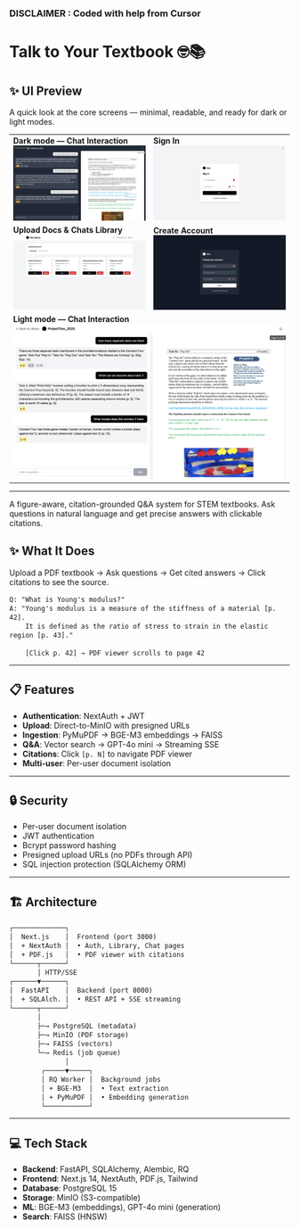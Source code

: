 ### DISCLAIMER : Coded with help from Cursor 
# Talk to Your Textbook 🤓📚

## ✨ UI Preview

A quick look at the core screens — minimal, readable, and ready for dark or light modes.

<table>
  <tr>
    <td width="50%">
      <strong>Dark mode — Chat Interaction</strong><br/>
      <a href="https://github.com/Marques-079/talk-to-your-textbook/blob/ff4062cee6ffbcd0016407684a7845f1e79559ce/cursors/s1.2025.png">
        <img alt="Dark mode chat interaction" src="https://github.com/Marques-079/talk-to-your-textbook/blob/ff4062cee6ffbcd0016407684a7845f1e79559ce/cursors/s1.2025.png?raw=1" width="100%"/>
      </a>
    </td>
    <td width="50%">
      <strong>Sign In</strong><br/>
      <a href="https://github.com/Marques-079/talk-to-your-textbook/blob/ff4062cee6ffbcd0016407684a7845f1e79559ce/cursors/s4.2025.png">
        <img alt="Sign in screen" src="https://github.com/Marques-079/talk-to-your-textbook/blob/ff4062cee6ffbcd0016407684a7845f1e79559ce/cursors/s4.2025.png?raw=1" width="100%"/>
      </a>
    </td>
  </tr>
  <tr>
    <td width="50%">
      <strong>Upload Docs & Chats Library</strong><br/>
      <a href="https://github.com/Marques-079/talk-to-your-textbook/blob/ff4062cee6ffbcd0016407684a7845f1e79559ce/cursors/s5.2025.png">
        <img alt="Upload docs and access chats library" src="https://github.com/Marques-079/talk-to-your-textbook/blob/ff4062cee6ffbcd0016407684a7845f1e79559ce/cursors/s5.2025.png?raw=1" width="100%"/>
      </a>
    </td>
    <td width="50%">
      <strong>Create Account</strong><br/>
      <a href="https://github.com/Marques-079/talk-to-your-textbook/blob/ff4062cee6ffbcd0016407684a7845f1e79559ce/cursors/s2.2025.png">
        <img alt="Create account screen" src="https://github.com/Marques-079/talk-to-your-textbook/blob/ff4062cee6ffbcd0016407684a7845f1e79559ce/cursors/s2.2025.png?raw=1" width="100%"/>
      </a>
    </td>
  </tr>
  <tr>
    <td colspan="2">
      <strong>Light mode — Chat Interaction</strong><br/>
      <a href="https://github.com/Marques-079/talk-to-your-textbook/blob/ff4062cee6ffbcd0016407684a7845f1e79559ce/cursors/s3.2025.png">
        <img alt="Light mode chat interaction" src="https://github.com/Marques-079/talk-to-your-textbook/blob/ff4062cee6ffbcd0016407684a7845f1e79559ce/cursors/s3.2025.png?raw=1" width="100%"/>
      </a>
    </td>
  </tr>
</table>

---
A figure-aware, citation-grounded Q&A system for STEM textbooks. Ask questions in natural language and get precise answers with clickable citations.

## ✨ What It Does

Upload a PDF textbook → Ask questions → Get cited answers → Click citations to see the source.

```
Q: "What is Young's modulus?"
A: "Young's modulus is a measure of the stiffness of a material [p. 42]. 
    It is defined as the ratio of stress to strain in the elastic region [p. 43]."
    
    [Click p. 42] → PDF viewer scrolls to page 42
```
---

## 📋 Features

- **Authentication**: NextAuth + JWT
- **Upload**: Direct-to-MinIO with presigned URLs
- **Ingestion**: PyMuPDF → BGE-M3 embeddings → FAISS
- **Q&A**: Vector search → GPT-4o mini → Streaming SSE
- **Citations**: Click `[p. N]` to navigate PDF viewer
- **Multi-user**: Per-user document isolation

---

## 🔒 Security

- Per-user document isolation
- JWT authentication
- Bcrypt password hashing
- Presigned upload URLs (no PDFs through API)
- SQL injection protection (SQLAlchemy ORM)

---

## 🏗️ Architecture

```
┌─────────────┐
│  Next.js    │  Frontend (port 3000)
│  + NextAuth │  • Auth, Library, Chat pages
│  + PDF.js   │  • PDF viewer with citations
└──────┬──────┘
       │ HTTP/SSE
┌──────▼──────┐
│  FastAPI    │  Backend (port 8000)
│  + SQLAlch. │  • REST API + SSE streaming
└──────┬──────┘
       │
       ├─→ PostgreSQL (metadata)
       ├─→ MinIO (PDF storage)
       ├─→ FAISS (vectors)
       └─→ Redis (job queue)
              │
        ┌─────▼─────┐
        │ RQ Worker │  Background jobs
        │ + BGE-M3  │  • Text extraction
        │ + PyMuPDF │  • Embedding generation
        └───────────┘
```
---
## 💻 Tech Stack

- **Backend**: FastAPI, SQLAlchemy, Alembic, RQ
- **Frontend**: Next.js 14, NextAuth, PDF.js, Tailwind
- **Database**: PostgreSQL 15
- **Storage**: MinIO (S3-compatible)
- **ML**: BGE-M3 (embeddings), GPT-4o mini (generation)
- **Search**: FAISS (HNSW)
